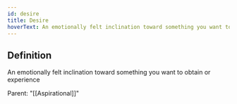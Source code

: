 ```yaml
---
id: desire
title: Desire
hoverText: An emotionally felt inclination toward something you want to obtain or experience
---
```


## Definition
An emotionally felt inclination toward something you want to obtain or experience

Parent: "[[Aspirational]]"